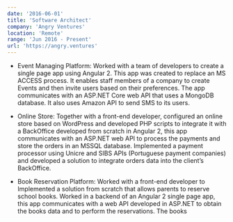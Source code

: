 ```yaml
---
date: '2016-06-01'
title: 'Software Architect'
company: 'Angry Ventures'
location: 'Remote'
range: 'Jun 2016 - Present'
url: 'https://angry.ventures'
---
```


- Event Managing Platform: Worked with a team of developers to create a single page app using Angular 2. This app was created to replace an MS ACCESS process. It enables staff members of a company to create Events and then invite users based on their preferences. The app communicates with an ASP.NET Core web API that uses a MongoDB database.
  It also uses Amazon API to send SMS to its users.

- Online Store: Together with a front-end developer, configured an online store based on WordPress and developed PHP scripts to integrate it with a BackOffice developed from scratch in Angular 2, this app communicates with an ASP.NET web API to process the payments and store the orders in an MSSQL database.
  Implemented a payment processor using Unicre and SIBS APIs (Portuguese payment companies) and developed a solution to integrate orders data into the client’s BackOffice.

- Book Reservation Platform: Worked with a front-end developer to Implemented a solution from scratch that allows parents to reserve school books. Worked in a backend of an Angular 2 single page app, this app communicates with a web API developed in ASP.NET to obtain the books data and to perform the reservations. The books
